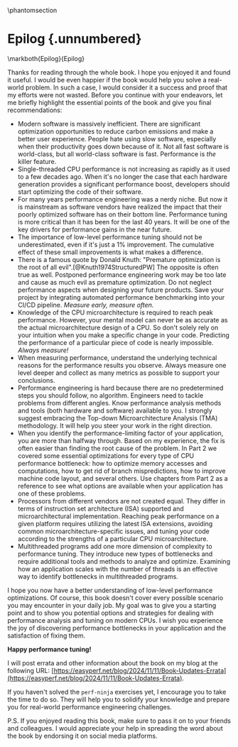 \phantomsection
# Epilog {.unnumbered}

\markboth{Epilog}{Epilog}

Thanks for reading through the whole book. I hope you enjoyed it and found it useful. I would be even happier if the book would help you solve a real-world problem. In such a case, I would consider it a success and proof that my efforts were not wasted. Before you continue with your endeavors, let me briefly highlight the essential points of the book and give you final recommendations:

* Modern software is massively inefficient. There are significant optimization opportunities to reduce carbon emissions and make a better user experience. People hate using slow software, especially when their productivity goes down because of it. Not all fast software is world-class, but all world-class software is fast. Performance is _the_ killer feature.
* Single-threaded CPU performance is not increasing as rapidly as it used to a few decades ago. When it's no longer the case that each hardware generation provides a significant performance boost, developers should start optimizing the code of their software.
* For many years performance engineering was a nerdy niche. But now it is mainstream as software vendors have realized the impact that their poorly optimized software has on their bottom line. Performance tuning is more critical than it has been for the last 40 years. It will be one of the key drivers for performance gains in the near future.
* The importance of low-level performance tuning should not be underestimated, even if it's just a 1% improvement. The cumulative effect of these small improvements is what makes a difference.
* There is a famous quote by Donald Knuth: "Premature optimization is the root of all evil".[@Knuth1974StructuredPW] The opposite is often true as well. Postponed performance engineering work may be too late and cause as much evil as premature optimization. Do not neglect performance aspects when designing your future products. Save your project by integrating automated performance benchmarking into your CI/CD pipeline. *Measure early, measure often.*
* Knowledge of the CPU microarchitecture is required to reach peak performance. However, your mental model can never be as accurate as the actual microarchitecture design of a CPU. So don't solely rely on your intuition when you make a specific change in your code. Predicting the performance of a particular piece of code is nearly impossible. *Always measure!*
* When measuring performance, understand the underlying technical reasons for the performance results you observe. Always measure one level deeper and collect as many metrics as possible to support your conclusions.
* Performance engineering is hard because there are no predetermined steps you should follow, no algorithm. Engineers need to tackle problems from different angles. Know performance analysis methods and tools (both hardware and software) available to you. I strongly suggest embracing the Top-down Microarchitecture Analysis (TMA) methodology. It will help you steer your work in the right direction. 
* When you identify the performance-limiting factor of your application, you are more than halfway through. Based on my experience, the fix is often easier than finding the root cause of the problem.
In Part 2 we covered some essential optimizations for every type of CPU performance bottleneck: how to optimize memory accesses and computations, how to get rid of branch mispredictions, how to improve machine code layout, and several others. Use chapters from Part 2 as a reference to see what options are available when your application has one of these problems.
* Processors from different vendors are not created equal. They differ in terms of instruction set architecture (ISA) supported and microarchitectural implementation. Reaching peak performance on a given platform requires utilizing the latest ISA extensions, avoiding common microarchitecture-specific issues, and tuning your code according to the strengths of a particular CPU microarchitecture.
* Multithreaded programs add one more dimension of complexity to performance tuning. They introduce new types of bottlenecks and require additional tools and methods to analyze and optimize. Examining how an application scales with the number of threads is an effective way to identify bottlenecks in multithreaded programs.

I hope you now have a better understanding of low-level performance optimizations. Of course, this book doesn't cover every possible scenario you may encounter in your daily job. My goal was to give you a starting point and to show you potential options and strategies for dealing with performance analysis and tuning on modern CPUs. I wish you experience the joy of discovering performance bottlenecks in your application and the satisfaction of fixing them.

**Happy performance tuning!**

I will post errata and other information about the book on my blog at the following URL: [https://easyperf.net/blog/2024/11/11/Book-Updates-Errata](https://easyperf.net/blog/2024/11/11/Book-Updates-Errata).

If you haven't solved the `perf-ninja` exercises yet, I encourage you to take the time to do so. They will help you to solidify your knowledge and prepare you for real-world performance engineering challenges.

P.S. If you enjoyed reading this book, make sure to pass it on to your friends and colleagues. I would appreciate your help in spreading the word about the book by endorsing it on social media platforms.
